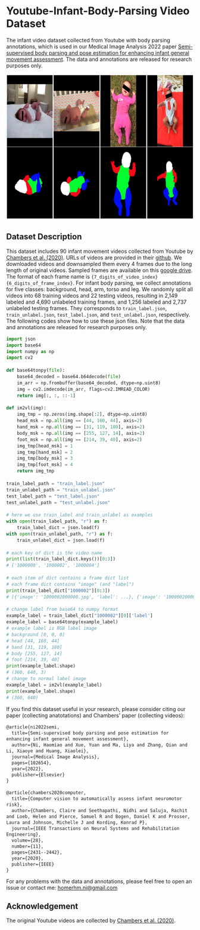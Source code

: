 # Youtube-Infant-Body-Parsing Video Dataset
The infant video dataset collected from Youtube with body parsing annotations, which is used in our Medical Image Analysis 2022 paper [Semi-supervised body parsing and pose estimation for enhancing infant general movement assessment](https://arxiv.org/abs/2210.08054). The data and annotations are released for research purposes only.

<div align=center><img src="example.png" width="787px" height="392px"/></div>

Dataset Description
-----
This dataset includes 90 infant movement videos collected from Youtube by [Chambers et al. (2020)](https://www.ncbi.nlm.nih.gov/pmc/articles/PMC8011647/). URLs of videos are provided in their [github](https://github.com/cchamber/Infant_movement_assessment). We downloaded videos and downsampled them every 4 frames due to the long length of original videos. Sampled frames are available on this [google drive](https://drive.google.com/file/d/1sm5Ril_2YT3cidSkCpL6EcXZPFf2eNSW/view?usp=sharing). The format of each frame name is `{7_digits_of_video_index}{6_digits_of_frame_index}`. For infant body parsing, we collect annotations for five classes: background, head, arm, torso and leg. We randomly split all videos into 68 training videos and 22 testing videos, resulting in 2,149 labeled and 4,690 unlabeled training frames, and 1,256 labeled and 2,737 unlabeled testing frames. They corresponds to `train_label.json`, `train_unlabel.json`, `test_label.json`, and `test_unlabel.json`, respectively. The following codes show how to use these json files. Note that the data and annotations are released for research purposes only.

```python
import json
import base64
import numpy as np
import cv2

def base64tonpy(file):
    base64_decoded = base64.b64decode(file)
    im_arr = np.frombuffer(base64_decoded, dtype=np.uint8)
    img = cv2.imdecode(im_arr, flags=cv2.IMREAD_COLOR)
    return img[:, :, ::-1]
    
def im2vl(img):
    img_tmp = np.zeros(img.shape[:2], dtype=np.uint8)
    head_msk = np.all(img == [44, 160, 44], axis=2)
    hand_msk = np.all(img == [31, 119, 180], axis=2)
    body_msk = np.all(img == [255, 127, 14], axis=2)
    foot_msk = np.all(img == [214, 39, 40], axis=2)
    img_tmp[head_msk] = 1
    img_tmp[hand_msk] = 2
    img_tmp[body_msk] = 3
    img_tmp[foot_msk] = 4
    return img_tmp

train_label_path = "train_label.json"
train_unlabel_path = "train_unlabel.json"
test_label_path = "test_label.json"
test_unlabel_path = "test_unlabel.json"

# here we use train_label and train_unlabel as examples
with open(train_label_path, "r") as f:
    train_label_dict = json.load(f)
with open(train_unlabel_path, "r") as f:
    train_unlabel_dict = json.load(f)

# each key of dict is the video name
print(list(train_label_dict.keys())[0:3])
# ['1000000', '1000002', '1000004']

# each item of dict contains a frame dict list
# each frame dict contains "image" (and "label")
print(train_label_dict["1000002"][0:3])
# [{'image': '1000002000000.jpg', 'label': ...}, {'image': '1000002000012.jpg', 'label': ...}]

# change label from base64 to numpy format
example_label = train_label_dict["1000002"][0]['label']
example_label = base64tonpy(example_label)
# example label is RGB label image
# background [0, 0, 0]
# head [44, 160, 44]
# hand [31, 119, 180]
# body [255, 127, 14]
# foot [214, 39, 40]
print(example_label.shape)
# (360, 640, 3)
# change to normal label image
example_label = im2vl(example_label)
print(example_label.shape)
# (360, 640)
```

If you find this dataset useful in your research, please consider citing our paper (collecting anatotations) and Chambers' paper (collecting videos):
```
@article{ni2022semi,
  title={Semi-supervised body parsing and pose estimation for enhancing infant general movement assessment},
  author={Ni, Haomiao and Xue, Yuan and Ma, Liya and Zhang, Qian and Li, Xiaoye and Huang, Xiaolei},
  journal={Medical Image Analysis},
  pages={102654},
  year={2022},
  publisher={Elsevier}
}

@article{chambers2020computer,
  title={Computer vision to automatically assess infant neuromotor risk},
  author={Chambers, Claire and Seethapathi, Nidhi and Saluja, Rachit and Loeb, Helen and Pierce, Samuel R and Bogen, Daniel K and Prosser, Laura and Johnson, Michelle J and Kording, Konrad P},
  journal={IEEE Transactions on Neural Systems and Rehabilitation Engineering},
  volume={28},
  number={11},
  pages={2431--2442},
  year={2020},
  publisher={IEEE}
}
```
For any problems with the data and annotations, please feel free to open an issue or contact me: homerhm.ni@gmail.com

Acknowledgement
-----
The original Youtube videos are collected by [Chambers et al. (2020)](https://www.ncbi.nlm.nih.gov/pmc/articles/PMC8011647/).
